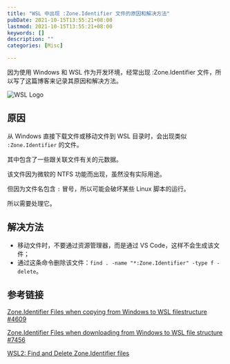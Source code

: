 ```yaml
---
title: "WSL 中出现 :Zone.Identifier 文件的原因和解决方法"
pubDate: 2021-10-15T13:55:21+08:00
lastmod: 2021-10-15T13:55:21+08:00
keywords: []
description: ""
categories: [Misc]

---
```


因为使用 Windows 和 WSL 作为开发环境，经常出现 :Zone.Identifier 文件，所以写了这篇博客来记录其原因和解决方法。

<!--more-->

![WSL Logo](/images/reasons-and-solutions-for-the-zone.identifier-file-appearing-in-wsl/wsl-logo.webp "WSL Logo")

## 原因

从 Windows 直接下载文件或移动文件到 WSL 目录时，会出现类似 `:Zone.Identifier` 的文件。

其中包含了一些跟关联文件有关的元数据。

该文件因为微软的 NTFS 功能而出现，虽然没有实际用途。

但因为文件名包含 `:` 冒号，所以可能会破坏某些 Linux 脚本的运行。

所以需要处理它。

## 解决方法

* 移动文件时，不要通过资源管理器，而是通过 VS Code，这样不会生成该文件；
* 通过这条命令删除该文件：`find . -name "*:Zone.Identifier" -type f -delete`。

## 参考链接

[Zone.Identifier Files when copying from Windows to WSL filestructure #4609](https://github.com/microsoft/WSL/issues/4609 "Zone.Identifier Files when copying from Windows to WSL filestructure #4609")

[Zone.Identifier Files when downloading from Windows to WSL file structure #7456](https://github.com/microsoft/WSL/issues/7456 "Zone.Identifier Files when downloading from Windows to WSL file structure #7456")

[WSL2: Find and Delete Zone.Identifier files](https://cloudbytes.dev/snippets/wsl2-find-and-delete-zoneidentifier-files "WSL2: Find and Delete Zone.Identifier files")